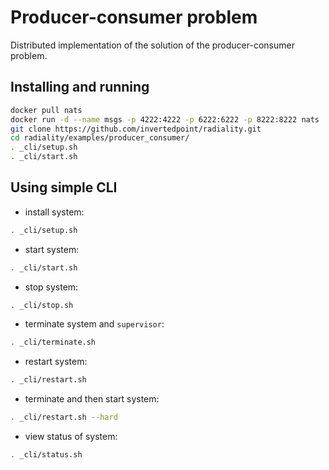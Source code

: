 # Producer-consumer problem

Distributed implementation of the solution of the producer-consumer problem.

## Installing and running

```sh
docker pull nats
docker run -d --name msgs -p 4222:4222 -p 6222:6222 -p 8222:8222 nats
git clone https://github.com/invertedpoint/radiality.git
cd radiality/examples/producer_consumer/
. _cli/setup.sh
. _cli/start.sh
```

## Using simple CLI

* install system:

```sh
. _cli/setup.sh
```

* start system:

```sh
. _cli/start.sh
```

* stop system:

```sh
. _cli/stop.sh
```

* terminate system and `supervisor`:

```sh
. _cli/terminate.sh
```

* restart system:

```sh
. _cli/restart.sh
```

* terminate and then start system:

```sh
. _cli/restart.sh --hard
```

* view status of system:

```sh
. _cli/status.sh
```
